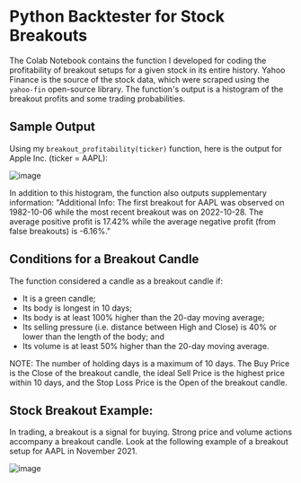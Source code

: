 # Python Backtester for Stock Breakouts
The Colab Notebook contains the function I developed for coding the profitability of breakout setups for a given stock in its entire history. Yahoo Finance is the source of the stock data, which were scraped using the `yahoo-fin` open-source library. The function's output is a histogram of the breakout profits and some trading probabilities. 

## Sample Output
Using my `breakout_profitability(ticker)` function, here is the output for Apple Inc. (ticker = AAPL):

![image](https://github.com/marvin-rubia/Stock-Breakouts-Backtester/assets/140475770/1641ce40-5e1c-479e-94da-36db5122faa4)

In addition to this histogram, the function also outputs supplementary information:
"Additional Info: The first breakout for AAPL was observed on 1982-10-06 while the most recent breakout was on 2022-10-28. The average positive profit is 17.42% while the average negative profit (from false breakouts) is -6.16%."

## Conditions for a Breakout Candle
The function considered a candle as a breakout candle if:
- It is a green candle;
- Its body is longest in 10 days;
- Its body is at least 100% higher than the 20-day moving average;
- Its selling pressure (i.e. distance between High and Close) is 40% or lower than the length of the body; and
- Its volume is at least 50% higher than the 20-day moving average.

NOTE: The number of holding days is a maximum of 10 days. The Buy Price is the Close of the breakout candle, the ideal Sell Price is the highest price within 10 days, and the Stop Loss Price is the Open of the breakout candle. 

## Stock Breakout Example:
In trading, a breakout is a signal for buying. Strong price and volume actions accompany a breakout candle. Look at the following example of a breakout setup for AAPL in November 2021.

![image](https://github.com/marvin-rubia/Stock-Breakouts-Backtester/assets/140475770/11ad8f40-980b-4237-88f7-59b2095e8e9e)

